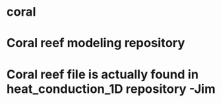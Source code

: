 # coral
# Coral reef modeling repository
# Coral reef file is actually found in heat_conduction_1D repository -Jim
